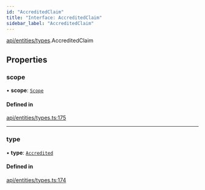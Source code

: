 ```yaml
---
id: "AccreditedClaim"
title: "Interface: AccreditedClaim"
sidebar_label: "AccreditedClaim"
---
```


[api/entities/types](../../../../../modules/API/Entities/Types/Types.md).AccreditedClaim

## Properties

### scope

• **scope**: [`Scope`](../Scope/Scope.md)

#### Defined in

[api/entities/types.ts:175](https://github.com/PolymeshAssociation/polymesh-sdk/blob/0dbd0ebd0/src/api/entities/types.ts#L175)

___

### type

• **type**: [`Accredited`](../../../../../enums/API/Entities/Types/ClaimType/ClaimType.md#accredited)

#### Defined in

[api/entities/types.ts:174](https://github.com/PolymeshAssociation/polymesh-sdk/blob/0dbd0ebd0/src/api/entities/types.ts#L174)
